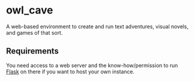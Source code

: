 # owl\_cave

A web-based environment to create and run text adventures, visual novels, and games of that sort.

## Requirements

You need access to a web server and the know-how/permission to run [Flask](https://palletsprojects.com/p/flask/) 
on there if you want to host your own instance.